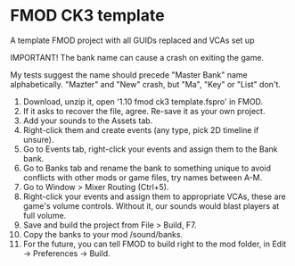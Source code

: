 # FMOD CK3 template
A template FMOD project with all GUIDs replaced and VCAs set up

IMPORTANT! The bank name can cause a crash on exiting the game.

My tests suggest the name should precede "Master Bank" name alphabetically.
"Mazter" and "New" crash, but "Ma", "Key" or "List" don't.

1. Download, unzip it, open '1.10 fmod ck3 template.fspro' in FMOD.
2. If it asks to recover the file, agree. Re-save it as your own project.
3. Add your sounds to the Assets tab.
4. Right-click them and create events (any type, pick 2D timeline if unsure).
5. Go to Events tab, right-click your events and assign them to the Bank bank.
6. Go to Banks tab and rename the bank to something unique to avoid conflicts with other mods or game files, try names between A-M.
7. Go to Window > Mixer Routing (Ctrl+5).
8. Right-click your events and assign them to appropriate VCAs, these are game's volume controls. Without it, our sounds would blast players at full volume.
9. Save and build the project from File > Build, F7.
10. Copy the banks to your mod /sound/banks.
11. For the future, you can tell FMOD to build right to the mod folder, in Edit -> Preferences -> Build.
